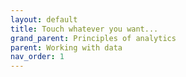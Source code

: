 ```yaml
---
layout: default
title: Touch whatever you want...
grand_parent: Principles of analytics
parent: Working with data
nav_order: 1
---
```

